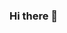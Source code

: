 ### Hi there 👋

<!--
**neulinkim/neulinkim** is a ✨ _special_ ✨ repository because its `README.md` (this file) appears on your GitHub profile.

https://github.com/neulinkim/neulinkim/assets/118242357/17b6cfb8-313b-4419-bd80-16d6c13879db

Here are some ideas to get you started:

- 🔭 I’m currently working on ...
- 🌱 I’m currently learning ...
- 👯 I’m looking to collaborate on ...
- 🤔 I’m looking for help with ...
- 💬 Ask me about ...
- 📫 How to reach me: ...
- 😄 Pronouns: ...
- ⚡ Fun fact: ...
-->
